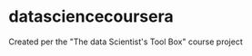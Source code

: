 datasciencecoursera
===================

Created per the "The data Scientist's Tool Box"  course project

